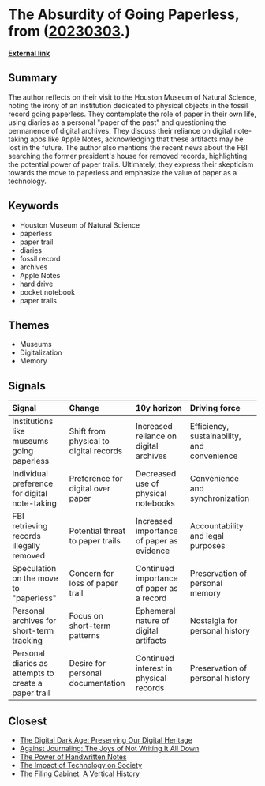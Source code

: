 # __The Absurdity of Going Paperless__, from ([20230303](https://kghosh.substack.com/p/20230303).)

__[External link](https://austinkleon.com/tag/paper-is-a-wonderful-technology/)__



## Summary

The author reflects on their visit to the Houston Museum of Natural Science, noting the irony of an institution dedicated to physical objects in the fossil record going paperless. They contemplate the role of paper in their own life, using diaries as a personal "paper of the past" and questioning the permanence of digital archives. They discuss their reliance on digital note-taking apps like Apple Notes, acknowledging that these artifacts may be lost in the future. The author also mentions the recent news about the FBI searching the former president's house for removed records, highlighting the potential power of paper trails. Ultimately, they express their skepticism towards the move to paperless and emphasize the value of paper as a technology.

## Keywords

* Houston Museum of Natural Science
* paperless
* paper trail
* diaries
* fossil record
* archives
* Apple Notes
* hard drive
* pocket notebook
* paper trails

## Themes

* Museums
* Digitalization
* Memory

## Signals

| Signal                                               | Change                                 | 10y horizon                               | Driving force                               |
|:-----------------------------------------------------|:---------------------------------------|:------------------------------------------|:--------------------------------------------|
| Institutions like museums going paperless            | Shift from physical to digital records | Increased reliance on digital archives    | Efficiency, sustainability, and convenience |
| Individual preference for digital note-taking        | Preference for digital over paper      | Decreased use of physical notebooks       | Convenience and synchronization             |
| FBI retrieving records illegally removed             | Potential threat to paper trails       | Increased importance of paper as evidence | Accountability and legal purposes           |
| Speculation on the move to "paperless"               | Concern for loss of paper trail        | Continued importance of paper as a record | Preservation of personal memory             |
| Personal archives for short-term tracking            | Focus on short-term patterns           | Ephemeral nature of digital artifacts     | Nostalgia for personal history              |
| Personal diaries as attempts to create a paper trail | Desire for personal documentation      | Continued interest in physical records    | Preservation of personal history            |

## Closest

* [The Digital Dark Age: Preserving Our Digital Heritage](86e67181c4dcbce08848023aa2929bcb)
* [Against Journaling: The Joys of Not Writing It All Down](b0edf545970c706e92cea9f0e8ce45e9)
* [The Power of Handwritten Notes](558751c7b3dba31bf91330d72c41d5b3)
* [The Impact of Technology on Society](357214f864be2592efced782b93b25b3)
* [The Filing Cabinet: A Vertical History](b074eff3e846c24db97af8524929939a)